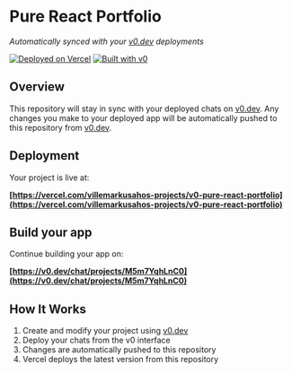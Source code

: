 # Pure React Portfolio

*Automatically synced with your [v0.dev](https://v0.dev) deployments*

[![Deployed on Vercel](https://img.shields.io/badge/Deployed%20on-Vercel-black?style=for-the-badge&logo=vercel)](https://vercel.com/villemarkusahos-projects/v0-pure-react-portfolio)
[![Built with v0](https://img.shields.io/badge/Built%20with-v0.dev-black?style=for-the-badge)](https://v0.dev/chat/projects/M5m7YqhLnC0)

## Overview

This repository will stay in sync with your deployed chats on [v0.dev](https://v0.dev).
Any changes you make to your deployed app will be automatically pushed to this repository from [v0.dev](https://v0.dev).

## Deployment

Your project is live at:

**[https://vercel.com/villemarkusahos-projects/v0-pure-react-portfolio](https://vercel.com/villemarkusahos-projects/v0-pure-react-portfolio)**

## Build your app

Continue building your app on:

**[https://v0.dev/chat/projects/M5m7YqhLnC0](https://v0.dev/chat/projects/M5m7YqhLnC0)**

## How It Works

1. Create and modify your project using [v0.dev](https://v0.dev)
2. Deploy your chats from the v0 interface
3. Changes are automatically pushed to this repository
4. Vercel deploys the latest version from this repository